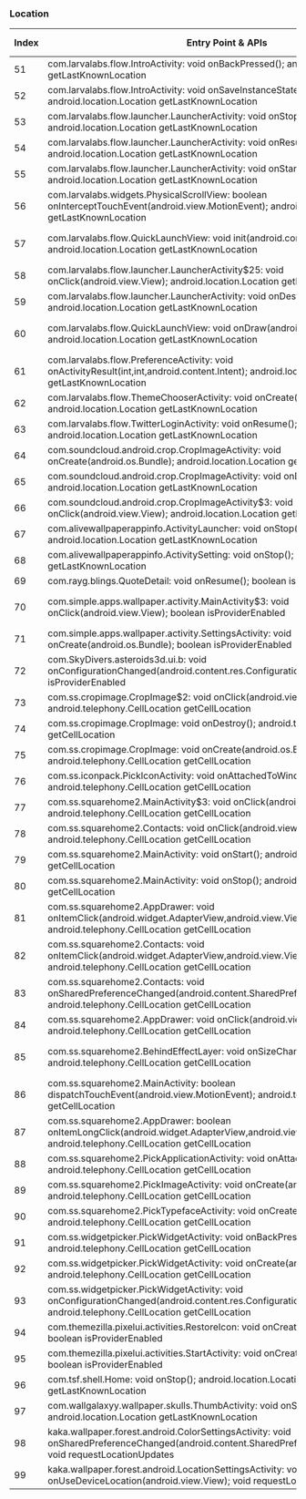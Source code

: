 ### Location
| Index | Entry Point & APIs | Screen shot | Resource id | Label |
| ------------- | ------------- | ------------- |-------------|-------------|
| 51 | com.larvalabs.flow.IntroActivity: void onBackPressed(); android.location.Location getLastKnownLocation | ![](C:\Users\hfu\Documents\COSMOS\output\py\Play_win8\Personalization\com.larvalabs.flow\com.larvalabs.flow.IntroActivity.png) |  | |
| 52 | com.larvalabs.flow.IntroActivity: void onSaveInstanceState(android.os.Bundle); android.location.Location getLastKnownLocation | ![](C:\Users\hfu\Documents\COSMOS\output\py\Play_win8\Personalization\com.larvalabs.flow\com.larvalabs.flow.IntroActivity.png) |  | |
| 53 | com.larvalabs.flow.launcher.LauncherActivity: void onStop(); android.location.Location getLastKnownLocation | ![](C:\Users\hfu\Documents\COSMOS\output\py\Play_win8\Personalization\com.larvalabs.flow\com.larvalabs.flow.launcher.LauncherActivity.png) |  | |
| 54 | com.larvalabs.flow.launcher.LauncherActivity: void onResume(); android.location.Location getLastKnownLocation | ![](C:\Users\hfu\Documents\COSMOS\output\py\Play_win8\Personalization\com.larvalabs.flow\com.larvalabs.flow.launcher.LauncherActivity.png) |  | |
| 55 | com.larvalabs.flow.launcher.LauncherActivity: void onStart(); android.location.Location getLastKnownLocation | ![](C:\Users\hfu\Documents\COSMOS\output\py\Play_win8\Personalization\com.larvalabs.flow\com.larvalabs.flow.launcher.LauncherActivity.png) |  | |
| 56 | com.larvalabs.widgets.PhysicalScrollView: boolean onInterceptTouchEvent(android.view.MotionEvent); android.location.Location getLastKnownLocation | ![](C:\Users\hfu\Documents\COSMOS\output\py\Play_win8\Personalization\com.larvalabs.flow\com.larvalabs.widgets.FeedOnlyActivity.png) | {'2131558619': <sensitive_component.SensitiveComponent.SensitiveView object at 0x0949FA50>} | |
| 57 | com.larvalabs.flow.QuickLaunchView: void init(android.content.Context); android.location.Location getLastKnownLocation | ![](C:\Users\hfu\Documents\COSMOS\output\py\Play_win8\Personalization\com.larvalabs.flow\com.larvalabs.flow.launcher.LauncherActivity.png) | {'2131558528': <sensitive_component.SensitiveComponent.SensitiveView object at 0x093BB470>} | |
| 58 | com.larvalabs.flow.launcher.LauncherActivity$25: void onClick(android.view.View); android.location.Location getLastKnownLocation | ![](C:\Users\hfu\Documents\COSMOS\output\py\Play_win8\Personalization\com.larvalabs.flow\com.larvalabs.flow.launcher.LauncherActivity.png) |  | |
| 59 | com.larvalabs.flow.launcher.LauncherActivity: void onDestroy(); android.location.Location getLastKnownLocation | ![](C:\Users\hfu\Documents\COSMOS\output\py\Play_win8\Personalization\com.larvalabs.flow\com.larvalabs.flow.launcher.LauncherActivity.png) |  | |
| 60 | com.larvalabs.flow.QuickLaunchView: void onDraw(android.graphics.Canvas); android.location.Location getLastKnownLocation | ![](C:\Users\hfu\Documents\COSMOS\output\py\Play_win8\Personalization\com.larvalabs.flow\com.larvalabs.flow.launcher.LauncherActivity.png) | {'2131558528': <sensitive_component.SensitiveComponent.SensitiveView object at 0x093BBC70>} | |
| 61 | com.larvalabs.flow.PreferenceActivity: void onActivityResult(int,int,android.content.Intent); android.location.Location getLastKnownLocation | ![](C:\Users\hfu\Documents\COSMOS\output\py\Play_win8\Personalization\com.larvalabs.flow\com.larvalabs.flow.PreferenceActivity.png) |  | |
| 62 | com.larvalabs.flow.ThemeChooserActivity: void onCreate(android.os.Bundle); android.location.Location getLastKnownLocation | ![](C:\Users\hfu\Documents\COSMOS\output\py\Play_win8\Personalization\com.larvalabs.flow\com.larvalabs.flow.ThemeChooserActivity.png) |  | |
| 63 | com.larvalabs.flow.TwitterLoginActivity: void onResume(); android.location.Location getLastKnownLocation | ![](C:\Users\hfu\Documents\COSMOS\output\py\Play_win8\Personalization\com.larvalabs.flow\com.larvalabs.flow.TwitterLoginActivity.png) |  | |
| 64 | com.soundcloud.android.crop.CropImageActivity: void onCreate(android.os.Bundle); android.location.Location getLastKnownLocation | ![](C:\Users\hfu\Documents\COSMOS\output\py\Play_win8\Personalization\com.larvalabs.flow\com.soundcloud.android.crop.CropImageActivity.png) |  | |
| 65 | com.soundcloud.android.crop.CropImageActivity: void onDestroy(); android.location.Location getLastKnownLocation | ![](C:\Users\hfu\Documents\COSMOS\output\py\Play_win8\Personalization\com.larvalabs.flow\com.soundcloud.android.crop.CropImageActivity.png) |  | |
| 66 | com.soundcloud.android.crop.CropImageActivity$3: void onClick(android.view.View); android.location.Location getLastKnownLocation | ![](C:\Users\hfu\Documents\COSMOS\output\py\Play_win8\Personalization\com.larvalabs.flow\com.soundcloud.android.crop.CropImageActivity.png) |  | |
| 67 | com.alivewallpaperappinfo.ActivityLauncher: void onStop(); android.location.Location getLastKnownLocation | ![](C:\Users\hfu\Documents\COSMOS\output\py\Play_win8\Personalization\com.oomglive.waterfall\com.alivewallpaperappinfo.ActivityLauncher.png) |  | |
| 68 | com.alivewallpaperappinfo.ActivitySetting: void onStop(); android.location.Location getLastKnownLocation | ![](C:\Users\hfu\Documents\COSMOS\output\py\Play_win8\Personalization\com.oomglive.waterfall\com.alivewallpaperappinfo.ActivitySetting.png) |  | |
| 69 | com.rayg.blings.QuoteDetail: void onResume(); boolean isProviderEnabled | ![](C:\Users\hfu\Documents\COSMOS\output\py\Play_win8\Personalization\com.rayg.blings\com.rayg.blings.QuoteDetail.png) |  | |
| 70 | com.simple.apps.wallpaper.activity.MainActivity$3: void onClick(android.view.View); boolean isProviderEnabled | ![](C:\Users\hfu\Documents\COSMOS\output\py\Play_win8\Personalization\com.simple.apps.wallpaper\com.simple.apps.wallpaper.activity.MainActivity.png) | {'2131689578': <sensitive_component.SensitiveComponent.SensitiveView object at 0x09492A70>} | |
| 71 | com.simple.apps.wallpaper.activity.SettingsActivity: void onCreate(android.os.Bundle); boolean isProviderEnabled | ![](C:\Users\hfu\Documents\COSMOS\output\py\Play_win8\Personalization\com.simple.apps.wallpaper\com.simple.apps.wallpaper.activity.SettingsActivity.png) |  | |
| 72 | com.SkyDivers.asteroids3d.ui.b: void onConfigurationChanged(android.content.res.Configuration); boolean isProviderEnabled | ![](C:\Users\hfu\Documents\COSMOS\output\py\Play_win8\Personalization\com.SkyDivers.asteroids3d\com.SkyDivers.asteroids3d.ui.b.png) |  | |
| 73 | com.ss.cropimage.CropImage$2: void onClick(android.view.View); android.telephony.CellLocation getCellLocation | ![](C:\Users\hfu\Documents\COSMOS\output\py\Play_win8\Personalization\com.ss.squarehome2\com.ss.cropimage.CropImage.png) |  | |
| 74 | com.ss.cropimage.CropImage: void onDestroy(); android.telephony.CellLocation getCellLocation | ![](C:\Users\hfu\Documents\COSMOS\output\py\Play_win8\Personalization\com.ss.squarehome2\com.ss.cropimage.CropImage.png) |  | |
| 75 | com.ss.cropimage.CropImage: void onCreate(android.os.Bundle); android.telephony.CellLocation getCellLocation | ![](C:\Users\hfu\Documents\COSMOS\output\py\Play_win8\Personalization\com.ss.squarehome2\com.ss.cropimage.CropImage.png) |  | |
| 76 | com.ss.iconpack.PickIconActivity: void onAttachedToWindow(); android.telephony.CellLocation getCellLocation | ![](C:\Users\hfu\Documents\COSMOS\output\py\Play_win8\Personalization\com.ss.squarehome2\com.ss.iconpack.PickIconActivity.png) |  | |
| 77 | com.ss.squarehome2.MainActivity$3: void onClick(android.view.View); android.telephony.CellLocation getCellLocation | ![](C:\Users\hfu\Documents\COSMOS\output\py\Play_win8\Personalization\com.ss.squarehome2\com.ss.squarehome2.MainActivity.png) |  | |
| 78 | com.ss.squarehome2.Contacts: void onClick(android.view.View); android.telephony.CellLocation getCellLocation | ![](C:\Users\hfu\Documents\COSMOS\output\py\Play_win8\Personalization\com.ss.squarehome2\com.ss.squarehome2.MainActivity.png) |  | |
| 79 | com.ss.squarehome2.MainActivity: void onStart(); android.telephony.CellLocation getCellLocation | ![](C:\Users\hfu\Documents\COSMOS\output\py\Play_win8\Personalization\com.ss.squarehome2\com.ss.squarehome2.MainActivity.png) |  | |
| 80 | com.ss.squarehome2.MainActivity: void onStop(); android.telephony.CellLocation getCellLocation | ![](C:\Users\hfu\Documents\COSMOS\output\py\Play_win8\Personalization\com.ss.squarehome2\com.ss.squarehome2.MainActivity.png) |  | |
| 81 | com.ss.squarehome2.AppDrawer: void onItemClick(android.widget.AdapterView,android.view.View,int,long); android.telephony.CellLocation getCellLocation | ![](C:\Users\hfu\Documents\COSMOS\output\py\Play_win8\Personalization\com.ss.squarehome2\com.ss.squarehome2.MainActivity.png) |  | |
| 82 | com.ss.squarehome2.Contacts: void onItemClick(android.widget.AdapterView,android.view.View,int,long); android.telephony.CellLocation getCellLocation | ![](C:\Users\hfu\Documents\COSMOS\output\py\Play_win8\Personalization\com.ss.squarehome2\com.ss.squarehome2.MainActivity.png) |  | |
| 83 | com.ss.squarehome2.Contacts: void onSharedPreferenceChanged(android.content.SharedPreferences,java.lang.String); android.telephony.CellLocation getCellLocation | ![](C:\Users\hfu\Documents\COSMOS\output\py\Play_win8\Personalization\com.ss.squarehome2\com.ss.squarehome2.MainActivity.png) |  | |
| 84 | com.ss.squarehome2.AppDrawer: void onClick(android.view.View); android.telephony.CellLocation getCellLocation | ![](C:\Users\hfu\Documents\COSMOS\output\py\Play_win8\Personalization\com.ss.squarehome2\com.ss.squarehome2.MainActivity.png) |  | |
| 85 | com.ss.squarehome2.BehindEffectLayer: void onSizeChanged(int,int,int,int); android.telephony.CellLocation getCellLocation | ![](C:\Users\hfu\Documents\COSMOS\output\py\Play_win8\Personalization\com.ss.squarehome2\com.ss.squarehome2.MainActivity.png) | {'2131623943': <sensitive_component.SensitiveComponent.SensitiveView object at 0x09470770>} | |
| 86 | com.ss.squarehome2.MainActivity: boolean dispatchTouchEvent(android.view.MotionEvent); android.telephony.CellLocation getCellLocation | ![](C:\Users\hfu\Documents\COSMOS\output\py\Play_win8\Personalization\com.ss.squarehome2\com.ss.squarehome2.MainActivity.png) |  | |
| 87 | com.ss.squarehome2.AppDrawer: boolean onItemLongClick(android.widget.AdapterView,android.view.View,int,long); android.telephony.CellLocation getCellLocation | ![](C:\Users\hfu\Documents\COSMOS\output\py\Play_win8\Personalization\com.ss.squarehome2\com.ss.squarehome2.MainActivity.png) |  | |
| 88 | com.ss.squarehome2.PickApplicationActivity: void onAttachedToWindow(); android.telephony.CellLocation getCellLocation | ![](C:\Users\hfu\Documents\COSMOS\output\py\Play_win8\Personalization\com.ss.squarehome2\com.ss.squarehome2.PickApplicationActivity.png) |  | |
| 89 | com.ss.squarehome2.PickImageActivity: void onCreate(android.os.Bundle); android.telephony.CellLocation getCellLocation | ![](C:\Users\hfu\Documents\COSMOS\output\py\Play_win8\Personalization\com.ss.squarehome2\com.ss.squarehome2.PickImageActivity.png) |  | |
| 90 | com.ss.squarehome2.PickTypefaceActivity: void onCreate(android.os.Bundle); android.telephony.CellLocation getCellLocation | ![](C:\Users\hfu\Documents\COSMOS\output\py\Play_win8\Personalization\com.ss.squarehome2\com.ss.squarehome2.PickTypefaceActivity.png) |  | |
| 91 | com.ss.widgetpicker.PickWidgetActivity: void onBackPressed(); android.telephony.CellLocation getCellLocation | ![](C:\Users\hfu\Documents\COSMOS\output\py\Play_win8\Personalization\com.ss.squarehome2\com.ss.widgetpicker.PickWidgetActivity.png) |  | |
| 92 | com.ss.widgetpicker.PickWidgetActivity: void onCreate(android.os.Bundle); android.telephony.CellLocation getCellLocation | ![](C:\Users\hfu\Documents\COSMOS\output\py\Play_win8\Personalization\com.ss.squarehome2\com.ss.widgetpicker.PickWidgetActivity.png) |  | |
| 93 | com.ss.widgetpicker.PickWidgetActivity: void onConfigurationChanged(android.content.res.Configuration); android.telephony.CellLocation getCellLocation | ![](C:\Users\hfu\Documents\COSMOS\output\py\Play_win8\Personalization\com.ss.squarehome2\com.ss.widgetpicker.PickWidgetActivity.png) |  | |
| 94 | com.themezilla.pixelui.activities.RestoreIcon: void onCreate(android.os.Bundle); boolean isProviderEnabled | ![](C:\Users\hfu\Documents\COSMOS\output\py\Play_win8\Personalization\com.themezilla.pixelui\com.themezilla.pixelui.activities.RestoreIcon.png) |  | |
| 95 | com.themezilla.pixelui.activities.StartActivity: void onCreate(android.os.Bundle); boolean isProviderEnabled | ![](C:\Users\hfu\Documents\COSMOS\output\py\Play_win8\Personalization\com.themezilla.pixelui\com.themezilla.pixelui.activities.StartActivity.png) |  | |
| 96 | com.tsf.shell.Home: void onStop(); android.location.Location getLastKnownLocation | ![](C:\Users\hfu\Documents\COSMOS\output\py\Play_win8\Personalization\com.tsf.shell\com.tsf.shell.Home.png) |  | |
| 97 | com.wallgalaxyy.wallpaper.skulls.ThumbActivity: void onStop(); android.location.Location getLastKnownLocation | ![](C:\Users\hfu\Documents\COSMOS\output\py\Play_win8\Personalization\com.wallgalaxyy.wallpaper.skulls\com.wallgalaxyy.wallpaper.skulls.ThumbActivity.png) |  | |
| 98 | kaka.wallpaper.forest.android.ColorSettingsActivity: void onSharedPreferenceChanged(android.content.SharedPreferences,java.lang.String); void requestLocationUpdates | ![](C:\Users\hfu\Documents\COSMOS\output\py\Play_win8\Personalization\kaka.wallpaper.forest\kaka.wallpaper.forest.android.ColorSettingsActivity.png) |  | |
| 99 | kaka.wallpaper.forest.android.LocationSettingsActivity: void onUseDeviceLocation(android.view.View); void requestLocationUpdates | ![](C:\Users\hfu\Documents\COSMOS\output\py\Play_win8\Personalization\kaka.wallpaper.forest\kaka.wallpaper.forest.android.LocationSettingsActivity.png) |  | |
